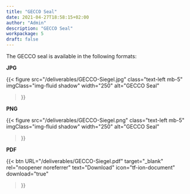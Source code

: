 ```yaml
---
title: "GECCO Seal"
date: 2021-04-27T18:58:15+02:00
author: "Admin"
description: "GECCO Seal"
workpackage: 5
draft: false
---
```


The GECCO seal is available in the following formats:


**JPG**

{{< figure 
        src="/deliverables/GECCO-Siegel.jpg" 
        class="text-left mb-5"
        imgClass="img-fluid shadow"
        width="250"
        alt="GECCO Seal"
>}}


**PNG**

{{< figure 
        src="/deliverables/GECCO-Siegel.png" 
        class="text-left mb-5"
        imgClass="img-fluid shadow"
        width="250"
        alt="GECCO Seal"
>}}


**PDF**

{{< btn
        URL="/deliverables/GECCO-Siegel.pdf"
        target="_blank"
        rel="noopener noreferrer"
        text="Download"
        icon="tf-ion-document"
        download="true"
>}}
